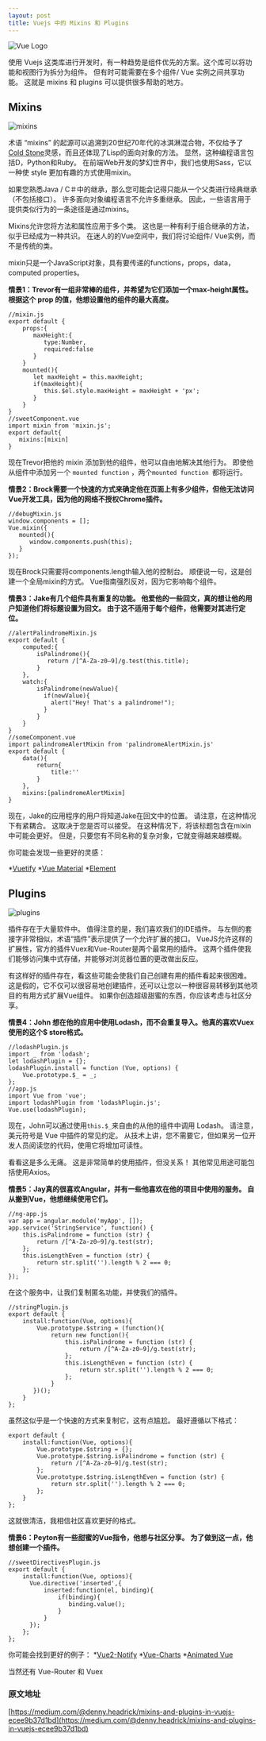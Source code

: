 ```yaml
---
layout: post
title: Vuejs 中的 Mixins 和 Plugins
---
```


![Vue Logo](https://cdn-images-1.medium.com/max/600/0*DjvLsbt2sqGZxhke.png)

使用 Vuejs 这类库进行开发时，有一种趋势是组件优先的方案。这个库可以将功能和视图行为拆分为组件。
但有时可能需要在多个组件/ Vue 实例之间共享功能。
这就是 mixins 和 plugins 可以提供很多帮助的地方。

## Mixins

![mixins](https://cdn-images-1.medium.com/max/600/0*X4EOKgmh4fKjgAnW.jpg)

术语 “mixins” 的起源可以追溯到20世纪70年代的冰淇淋混合物，不仅给予了 [Cold Stone](http://www.coldstone.com.tw/)灵感，而且还体现了Lisp的面向对象的方法。
显然，这种编程语言包括D，Python和Ruby。
在前端Web开发的梦幻世界中，我们也使用Sass，它以一种使 style 更加有趣的方式使用mixin。

如果您熟悉Java / C＃中的继承，那么您可能会记得只能从一个父类进行经典继承（不包括接口）。
许多面向对象编程语言不允许多重继承。
因此，一些语言用于提供类似行为的一条途径是通过mixins。

Mixins允许您将方法和属性应用于多个类。
这也是一种有利于组合继承的方法，似乎已经成为一种共识。
在迷人的的Vue空间中，我们将讨论组件/ Vue实例，而不是传统的类。

mixin只是一个JavaScript对象，具有要传递的functions，props，data，computed properties。

**情景1：Trevor有一组非常棒的组件，并希望为它们添加一个max-height属性。根据这个 prop 的值，他想设置他的组件的最大高度。**

```vuejs
//mixin.js
export default {
    props:{
       maxHeight:{
          type:Number,
          required:false
       }
    }
    mounted(){
       let maxHeight = this.maxHeight;
       if(maxHeight){
          this.$el.style.maxHeight = maxHeight + 'px';
       }
    }
}
//sweetComponent.vue
import mixin from 'mixin.js';
export default{
   mixins:[mixin]
}
```

现在Trevor把他的 mixin 添加到他的组件，他可以自由地解决其他行为。 即使他从组件中添加另一个 `mounted function` ，两个`mounted function `都将运行。

**情景2：Brock需要一个快速的方式来确定他在页面上有多少组件，但他无法访问Vue开发工具，因为他的网络不授权Chrome插件。**

```vuejs
//debugMixin.js
window.components = [];
Vue.mixin({
   mounted(){
      window.components.push(this);
   }
});
```

现在Brock只需要将components.length输入他的控制台。 顺便说一句，这是创建一个全局mixin的方式。 Vue指南强烈反对，因为它影响每个组件。

**情景3：Jake有几个组件具有重复的功能。 他爱他的一些回文，真的想让他的用户知道他们将标题设置为回文。 由于这不适用于每个组件，他需要对其进行定位。**

```vuejs
//alertPalindromeMixin.js
export default {
    computed:{
        isPalindrome(){
           return /[^A-Za-z0–9]/g.test(this.title);
        }
    },
    watch:{
        isPalindrome(newValue){
          if(newValue){
            alert("Hey! That's a palindrome!");
          }
        }
    }
}
//someComponent.vue
import palindromeAlertMixin from 'palindromeAlertMixin.js'
export default {
    data(){
        return{
            title:''
        }
    },
    mixins:[palindromeAlertMixin]
}
```
现在，Jake的应用程序的用户将知道Jake在回文中的位置。 请注意，在这种情况下有紧耦合。 这取决于您是否可以接受。 
在这种情况下，将该标题包含在mixin中可能会更好。 但是，只要您有不同名称的复杂对象，它就变得越来越模糊。

你可能会发现一些更好的灵感：

*[Vuetify](https://github.com/vuetifyjs/vuetify/blob/7b327221c467f3b806fff2ee34f9056286a3c386/src/util/breakpoint.js)
*[Vue Material](https://github.com/vuematerial/vue-material/blob/master/src/core/components/mdTheme/mixin.js)
*[Element](https://github.com/ElemeFE/element/blob/dev/src/mixins/emitter.js)

## Plugins

![plugins](https://cdn-images-1.medium.com/max/600/0*cGqdFOFuzaDwhkqH.jpg)

插件存在于大量软件中。 值得注意的是，我们喜欢我们的IDE插件。 
与左侧的套接字非常相似，术语“插件”表示提供了一个允许扩展的接口。 
VueJS允许这样的扩展性，官方的插件Vuex和Vue-Router是两个最常用的插件。 
这两个插件使我们能够访问集中式存储，并能够对浏览器位置的更改做出反应。

有这样好的插件存在，看这些可能会使我们自己创建有用的插件看起来很困难。 
这是假的，它不仅可以很容易地创建插件，还可以让您以一种很容易转移到其他项目的有用方式扩展Vue组件。
如果你创造超级甜蜜的东西，你应该考虑与社区分享。

**情景4：John 想在他的应用中使用Lodash，而不会重复导入。他真的喜欢Vuex使用的这个$ store格式。**

```vuejs
//lodashPlugin.js
import _ from 'lodash';
let lodashPlugin = {};
lodashPlugin.install = function (Vue, options) {
    Vue.prototype.$_ = _;
};
//app.js
import Vue from 'vue';
import lodashPlugin from 'lodashPlugin.js';
Vue.use(lodashPlugin);

```
现在，John可以通过使用`this.$_`来自由的从他的组件中调用 Lodash。 
请注意，美元符号是 Vue 中插件的常见约定。 
从技术上讲，您不需要它，但如果另一位开发人员阅读您的代码，使用它将增加可读性。

看看这是多么无痛。 这是非常简单的使用插件，但没关系！ 其他常见用途可能包括使用Axios。

**情景5：Jay真的很喜欢Angular，并有一些他喜欢在他的项目中使用的服务。 自从搬到Vue，他想继续使用它们。**

```vuejs
//ng-app.js
var app = angular.module('myApp', []);
app.service('StringService', function() {
    this.isPalindrome = function (str) {
        return /[^A-Za-z0–9]/g.test(str);
    };
    this.isLengthEven = function (str) {
        return str.split('').length % 2 === 0;
    };
});
```
在这个服务中，让我们复制匿名功能，并使我们的插件。

```vuejs
//stringPlugin.js
export default {
    install:function(Vue, options){
        Vue.prototype.$string = (function(){
            return new function(){
                this.isPalindrome = function (str) {
                    return /[^A-Za-z0–9]/g.test(str);
                };
                this.isLengthEven = function (str) {
                    return str.split('').length % 2 === 0;
                };
            }
       })();
    }
};
```
虽然这似乎是一个快速的方式来复制它，这有点尴尬。 最好遵循以下格式：

```vuejs
export default {
    install:function(Vue, options){
        Vue.prototype.$string = {};
        Vue.prototype.$string.isPalindrome = function (str) {
            return /[^A-Za-z0–9]/g.test(str);
        };
        Vue.prototype.$string.isLengthEven = function (str) {
            return str.split('').length % 2 === 0;
        };
    }
};
```
这就很清洁，我相信社区喜欢更好的格式。

**情景6：Peyton有一些甜蜜的Vue指令，他想与社区分享。 为了做到这一点，他想创建一个插件。**

```vuejs
//sweetDirectivesPlugin.js
export default {
    install:function(Vue, options){
      Vue.directive('inserted',{
          inserted:function(el, binding){
              if(binding){
                 binding.value();
              }
          }
      });
    };
};
```

你可能会找到更好的例子：
*[Vue2-Notify](https://github.com/websmurf/vue2-notify/blob/master/src/install.js)
*[Vue-Charts](https://github.com/haydenbbickerton/vue-charts/blob/master/src/main.js)
*[Animated Vue](https://github.com/radical-dreamers/animated-vue/blob/master/src/index.js)

当然还有 Vue-Router 和 Vuex


### 原文地址
[https://medium.com/@denny.headrick/mixins-and-plugins-in-vuejs-ecee9b37d1bd](https://medium.com/@denny.headrick/mixins-and-plugins-in-vuejs-ecee9b37d1bd)        